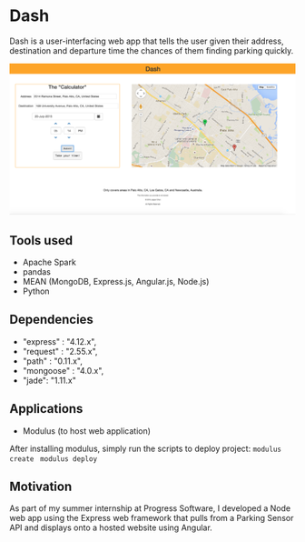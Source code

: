 # Dash
Dash is a user-interfacing web app that tells the user given their address, destination and departure time the chances of them finding parking quickly.

![alt tag](https://github.com/jasper-chen/predictive-parking/blob/master/final.png)

## Tools used
* Apache Spark
* pandas
* MEAN (MongoDB, Express.js, Angular.js, Node.js)
* Python

## Dependencies
* "express" : "4.12.x",
* "request" : "2.55.x",
* "path" : "0.11.x",
* "mongoose" : "4.0.x",
* "jade": "1.11.x"

## Applications
* Modulus (to host web application)

After installing modulus, simply run the scripts to deploy project:
```modulus create ```
```modulus deploy ```

## Motivation
As part of my summer internship at Progress Software, I developed a Node web app using the Express web framework that pulls from a Parking Sensor API and displays onto a hosted website using Angular.



